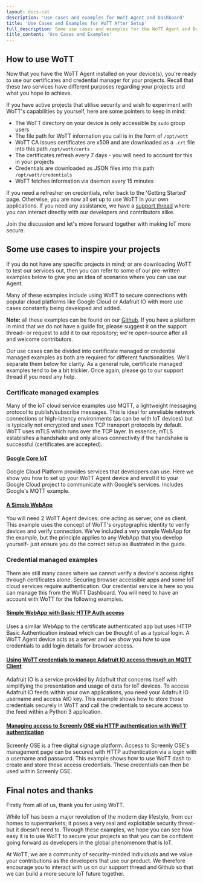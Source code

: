 ```yaml
---
layout: docs-cat
description: 'Use cases and examples for WoTT Agent and Dashboard'
title: 'Use Cases and Examples for WoTT After Setup'
full_description: Some use cases and examples for the WoTT Agent and Dashboard that you can use for inspiration as well as to help you get to grips with our services and secure your IoT devices.
title_content: 'Use Cases and Examples'
---
```


## How to use WoTT

Now that you have the WoTT Agent installed on your device(s), you're ready to use our certificates and credential manager for your projects. Recall that these two services have different purposes regarding your projects and what you hope to achieve. 

If you have active projects that utilise security and wish to experiment with WoTT's capabilities by yourself, here are some pointers to keep in mind:

* The WoTT directory on your device is only accessible by `sudo` group users
* The file path for WoTT information you call is in the form of `/opt/wott`
* WoTT CA issues certificates are x509 and are downloaded as a `.crt` file into this path `/opt/wott/certs`
* The certificates refresh every 7 days - you will need to account for this in your projects
* Credentials are downloaded as JSON files into this path `/opt/wott/credentials`
* WoTT fetches information via daemon every 15 minutes

If you need a refresher on credentials, refer back to the 'Getting Started' page. Otherwise, you are now all set up to use WoTT in your own applications. If you need any assistance, we have a [support thread](https://www.raspberrypi.org/forums/viewtopic.php?f=41&t=243538) where you can interact directly with our developers and contributors alike. 

Join the discussion and let's move forward together with making IoT more secure.

## Some use cases to inspire your projects

If you do not have any specific projects in mind; or are downloading WoTT to test our services out, then you can refer to some of our pre-written examples below to give you an idea of scenarios where you can use our Agent. 

Many of these examples include using WoTT to secure connections with popular cloud platforms like Google Cloud or Adafruit IO with more use cases constantly being developed and added.

**Note:** all these examples can be found on our [Github](https://github.com/WoTTsecurity/agent). If you have a platform in mind that we do not have a guide for, please suggest it on the support thread- or request to add it to our repository; we're open-source after all and welcome contributors.

Our use cases can be divided into certificate managed or credential managed examples as both are required for different functionalities. We'll separate them below for clarity. As a general rule, certificate managed examples tend to be a bit trickier. Once again, please go to our support thread if you need any help.

### Certificate managed examples

Many of the IoT cloud service examples use MQTT, a lightweight messaging protocol to publish/subscribe messages. This is ideal for unreliable network connections or high-latency environments (as can be with IoT devices) but is typically not encrypted and uses TCP transport protocols by default. 
WoTT uses mTLS which runs over the TCP layer. In essence, mTLS establishes a handshake and only allows connectivity if the handshake is successful (certificates are accepted).

#### [Google Core IoT]({{site.url}}/blog/tutorials/2019/05/18/google-core-iot)

Google Cloud Platform provides services that developers can use. Here we show you how to set up your WoTT Agent device and enroll it to your Google Cloud project to communicate with Google's services. Includes Google's MQTT example. 

#### [A Simple WebApp](https://github.com/WoTTsecurity/agent/tree/master/docs/examples/simple-webapp)

You will need 2 WoTT Agent devices: one acting as server, one as client. This example uses the concept of WoTT's cryptographic identity to verify devices and verify connection. We've included a very somple WebApp for the example, but the principle applies to any WebApp that you develop yourself- just ensure you do the correct setup as illustrated in the guide.

### Credential managed examples

There are still many cases where we cannot verify a device's access rights through certificates alone. Securing browser accessible apps and some IoT cloud services require authentication. Our credential service is here so you can manage this from the WoTT Dashboard. You will need to have an account with WoTT for the following examples.

#### [Simple WebApp with Basic HTTP Auth access](https://github.com/WoTTsecurity/agent/tree/master/docs/examples/simple-webapp-auth)

Uses a similar WebApp to the certificate authenticated app but uses HTTP Basic Authentication instead which can be thought of as a typical login. A WoTT Agent device acts as a server and we show you how to use credentials to add login details for browser access.

#### [Using WoTT credentials to manage Adafruit IO access through an MQTT Client](https://github.com/WoTTsecurity/agent/tree/master/docs/examples/adafruit-io)

Adafruit IO is a service provided by Adafruit that concerns itself with simplifying the presentation and usage of data for IoT devices. To access Adafruit IO feeds within your own applications, you need your Adafruit IO username and access AIO key. This example shows how to store those credentials securely in WoTT and call the credentials to secure access to the feed within a Python 3 application.

#### [Managing access to Screenly OSE via HTTP authentication with WoTT authentication](https://github.com/WoTTsecurity/agent/tree/master/docs/examples/screenly)

Screenly OSE is a free digital signage platform. Access to Screenly OSE's management page can be secured with HTTP authentication via a login with a username and password. This example shows how to use WoTT dash to create and store these access credentials. These credentials can then be used within Screenly OSE.

## Final notes and thanks

Firstly from all of us, thank you for using WoTT. 

While IoT has been a major revolution of the modern day lifestyle, from our homes to supermarkets; it poses a very real and exploitable security threat- but it doesn't need to. Through these examples, we hope you can see how easy it is to use WoTT to secure your projects so that you can be confident going forward as developers in the global phenomenom that is IoT. 

At WoTT, we are a community of security-minded individuals and we value your contributions as the developers that use our product. We therefore encourage you to interact with us on our support thread and Github so that we can build a more secure IoT future together.